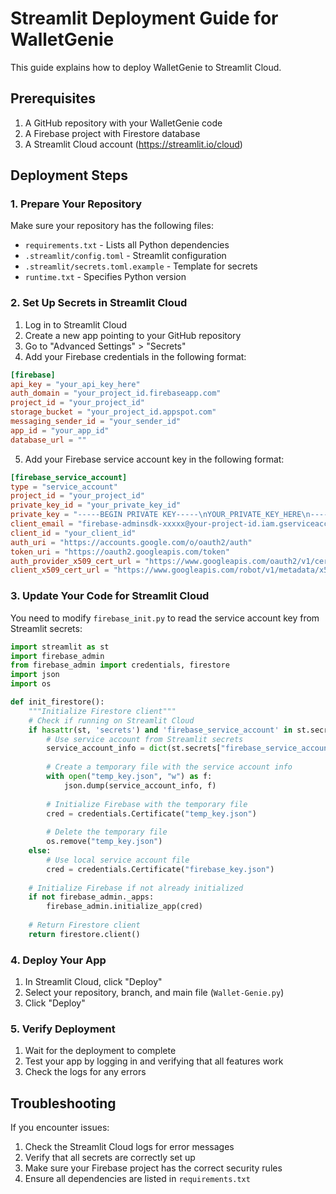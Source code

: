 # Streamlit Deployment Guide for WalletGenie

This guide explains how to deploy WalletGenie to Streamlit Cloud.

## Prerequisites

1. A GitHub repository with your WalletGenie code
2. A Firebase project with Firestore database
3. A Streamlit Cloud account (https://streamlit.io/cloud)

## Deployment Steps

### 1. Prepare Your Repository

Make sure your repository has the following files:
- `requirements.txt` - Lists all Python dependencies
- `.streamlit/config.toml` - Streamlit configuration
- `.streamlit/secrets.toml.example` - Template for secrets
- `runtime.txt` - Specifies Python version

### 2. Set Up Secrets in Streamlit Cloud

1. Log in to Streamlit Cloud
2. Create a new app pointing to your GitHub repository
3. Go to "Advanced Settings" > "Secrets"
4. Add your Firebase credentials in the following format:

```toml
[firebase]
api_key = "your_api_key_here"
auth_domain = "your_project_id.firebaseapp.com"
project_id = "your_project_id"
storage_bucket = "your_project_id.appspot.com"
messaging_sender_id = "your_sender_id"
app_id = "your_app_id"
database_url = ""
```

5. Add your Firebase service account key in the following format:

```toml
[firebase_service_account]
type = "service_account"
project_id = "your_project_id"
private_key_id = "your_private_key_id"
private_key = "-----BEGIN PRIVATE KEY-----\nYOUR_PRIVATE_KEY_HERE\n-----END PRIVATE KEY-----\n"
client_email = "firebase-adminsdk-xxxxx@your-project-id.iam.gserviceaccount.com"
client_id = "your_client_id"
auth_uri = "https://accounts.google.com/o/oauth2/auth"
token_uri = "https://oauth2.googleapis.com/token"
auth_provider_x509_cert_url = "https://www.googleapis.com/oauth2/v1/certs"
client_x509_cert_url = "https://www.googleapis.com/robot/v1/metadata/x509/firebase-adminsdk-xxxxx%40your-project-id.iam.gserviceaccount.com"
```

### 3. Update Your Code for Streamlit Cloud

You need to modify `firebase_init.py` to read the service account key from Streamlit secrets:

```python
import streamlit as st
import firebase_admin
from firebase_admin import credentials, firestore
import json
import os

def init_firestore():
    """Initialize Firestore client"""
    # Check if running on Streamlit Cloud
    if hasattr(st, 'secrets') and 'firebase_service_account' in st.secrets:
        # Use service account from Streamlit secrets
        service_account_info = dict(st.secrets["firebase_service_account"])
        
        # Create a temporary file with the service account info
        with open("temp_key.json", "w") as f:
            json.dump(service_account_info, f)
        
        # Initialize Firebase with the temporary file
        cred = credentials.Certificate("temp_key.json")
        
        # Delete the temporary file
        os.remove("temp_key.json")
    else:
        # Use local service account file
        cred = credentials.Certificate("firebase_key.json")
    
    # Initialize Firebase if not already initialized
    if not firebase_admin._apps:
        firebase_admin.initialize_app(cred)
    
    # Return Firestore client
    return firestore.client()
```

### 4. Deploy Your App

1. In Streamlit Cloud, click "Deploy"
2. Select your repository, branch, and main file (`Wallet-Genie.py`)
3. Click "Deploy"

### 5. Verify Deployment

1. Wait for the deployment to complete
2. Test your app by logging in and verifying that all features work
3. Check the logs for any errors

## Troubleshooting

If you encounter issues:

1. Check the Streamlit Cloud logs for error messages
2. Verify that all secrets are correctly set up
3. Make sure your Firebase project has the correct security rules
4. Ensure all dependencies are listed in `requirements.txt`